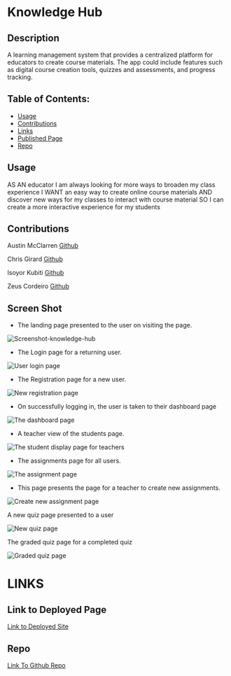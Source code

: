 # Knowledge Hub

## Description

A learning management system that provides a centralized platform for educators to create course materials. The app could include features such as digital course creation tools, quizzes and assessments, and progress tracking.

## Table of Contents:

- [Usage](#usage)
- [Contributions](#contributions)
- [Links](#links)
- [Published Page](#page)
- [Repo](#repo)

## Usage

AS AN educator
I am always looking for more ways to broaden my class experience
I WANT an easy way to create online course materials
AND discover new ways for my classes to interact with course material
SO I can create a more interactive experience for my students

## Contributions

Austin McClarren [Github](https://github.com/AustinMcClarren)

Chris Girard [Github](https://github.com/ChrisEliGirard)

Isoyor Kubiti [Github](https://github.com/ikubiti)

Zeus Cordeiro [Github](https://github.com/Zcordeiro)

## Screen Shot

- The landing page presented to the user on visiting the page.

![Screenshot-knowledge-hub](./client/src/assets/images/frontPageScreenshot.png)

- The Login page for a returning user.

![User login page](./client/src/assets/images/Login-Page-2.png)

- The Registration page for a new user.

![New registration page](./client/src/assets/images/register-page-3.png)

- On successfully logging in, the user is taken to their dashboard page

![The dashboard page](./client/src/assets/images/dashboard-4.png)

- A teacher view of the students page. 

![The student display page for teachers](./client/src/assets/images/students-page-5.png)

- The assignments page for all users.

![The assignment page](./client/src/assets/images/assignments-page-6.png)

- This page presents the page for a teacher to create new assignments.

![Create new assignment page](./client/src/assets/images/create-new-assignment-page-7.png)

A new quiz page presented to a user

![New quiz page](./client/src/assets/images/new-student-quiz-9.png)

The graded quiz page for a completed quiz

![Graded quiz page](./client/src/assets/images/quiz-test-page-8.png)


# LINKS

## Link to Deployed Page

[Link to Deployed Site](https://shielded-thicket-93184.herokuapp.com/)

## Repo

[Link To Github Repo](https://github.com/TheMernMachine/Knowledge-Hub)
